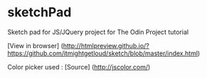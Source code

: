 # sketchPad

Sketch pad for JS/JQuery project for The Odin Project tutorial

[View in browser] 
(http://htmlpreview.github.io/?https://github.com/itmightgetloud/sketch/blob/master/index.html)

Color picker used : [Source] (http://jscolor.com/)
